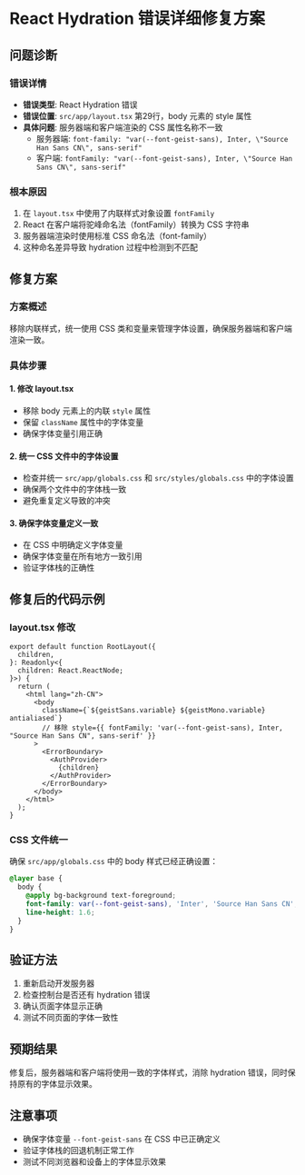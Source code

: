 # React Hydration 错误详细修复方案

## 问题诊断

### 错误详情
- **错误类型**: React Hydration 错误
- **错误位置**: `src/app/layout.tsx` 第29行，body 元素的 style 属性
- **具体问题**: 服务器端和客户端渲染的 CSS 属性名称不一致
  - 服务器端: `font-family: "var(--font-geist-sans), Inter, \"Source Han Sans CN\", sans-serif"`
  - 客户端: `fontFamily: "var(--font-geist-sans), Inter, \"Source Han Sans CN\", sans-serif"`

### 根本原因
1. 在 `layout.tsx` 中使用了内联样式对象设置 `fontFamily`
2. React 在客户端将驼峰命名法（fontFamily）转换为 CSS 字符串
3. 服务器端渲染时使用标准 CSS 命名法（font-family）
4. 这种命名差异导致 hydration 过程中检测到不匹配

## 修复方案

### 方案概述
移除内联样式，统一使用 CSS 类和变量来管理字体设置，确保服务器端和客户端渲染一致。

### 具体步骤

#### 1. 修改 layout.tsx
- 移除 body 元素上的内联 `style` 属性
- 保留 `className` 属性中的字体变量
- 确保字体变量引用正确

#### 2. 统一 CSS 文件中的字体设置
- 检查并统一 `src/app/globals.css` 和 `src/styles/globals.css` 中的字体设置
- 确保两个文件中的字体栈一致
- 避免重复定义导致的冲突

#### 3. 确保字体变量定义一致
- 在 CSS 中明确定义字体变量
- 确保字体变量在所有地方一致引用
- 验证字体栈的正确性

## 修复后的代码示例

### layout.tsx 修改
```tsx
export default function RootLayout({
  children,
}: Readonly<{
  children: React.ReactNode;
}>) {
  return (
    <html lang="zh-CN">
      <body
        className={`${geistSans.variable} ${geistMono.variable} antialiased`}
        // 移除 style={{ fontFamily: 'var(--font-geist-sans), Inter, "Source Han Sans CN", sans-serif' }}
      >
        <ErrorBoundary>
          <AuthProvider>
            {children}
          </AuthProvider>
        </ErrorBoundary>
      </body>
    </html>
  );
}
```

### CSS 文件统一
确保 `src/app/globals.css` 中的 body 样式已经正确设置：
```css
@layer base {
  body {
    @apply bg-background text-foreground;
    font-family: var(--font-geist-sans), 'Inter', 'Source Han Sans CN', -apple-system, BlinkMacSystemFont, 'Segoe UI', 'Roboto', 'Oxygen', 'Ubuntu', 'Cantarell', 'Fira Sans', 'Droid Sans', 'Helvetica Neue', sans-serif;
    line-height: 1.6;
  }
}
```

## 验证方法
1. 重新启动开发服务器
2. 检查控制台是否还有 hydration 错误
3. 确认页面字体显示正确
4. 测试不同页面的字体一致性

## 预期结果
修复后，服务器端和客户端将使用一致的字体样式，消除 hydration 错误，同时保持原有的字体显示效果。

## 注意事项
- 确保字体变量 `--font-geist-sans` 在 CSS 中已正确定义
- 验证字体栈的回退机制正常工作
- 测试不同浏览器和设备上的字体显示效果
